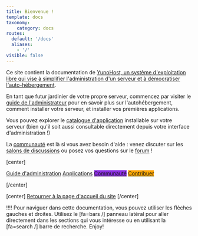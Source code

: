```yaml
---
title: Bienvenue !
template: docs
taxonomy:
    category: docs
routes:
  default: '/docs'
  aliases:
    - '/'
visible: false
---
```


Ce site contient la documentation de [YunoHost, un système d'exploitation libre qui vise à simplifier l'administration d'un serveur et à démocratiser l'auto-hébergement](/whatsyunohost).

En tant que futur jardinier de votre propre serveur, commencez par visiter le [guide de l'administrateur](/admindoc) pour en savoir plus sur l'autohébergement, comment installer votre serveur, et installer vos premières applications.

Vous pouvez explorer le [catalogue d'application](/apps) installable sur votre serveur (bien qu'il soit aussi consultable directement depuis votre interface d'administration !)

La [communauté](/community) est là si vous avez besoin d'aide : venez discuter sur les [salons de discussions](/chat_rooms) ou posez vos questions sur le [forum](/community/forum) !

[center]

<a href="/admindoc" class="btn btn-lg btn-primary inline"><i class="fa fa-cogs"></i> Guide d'administration</a>
<a href="/apps" class="btn btn-lg btn-success inline"><i class="fa fa-cubes"></i> Applications</a>
<a href="/community" class="btn btn-lg btn-primary" style="background: blueviolet;border-color: blueviolet;"><i class="fa fa-users"></i> Communauté</a>
<a href="/contribute" style="background: orange; border-color: orange;" class="btn btn-lg btn-error"><i class="fa fa-heart"></i> Contribuer</a>

[/center]

[center]
<a href="/" class="btn btn-lg inline"><i class="fa fa-fw fa-arrow-left"></i> Retourner à la page d'accueil du site</a>
[/center]


!!!! Pour naviguer dans cette documentation, vous pouvez utiliser les flèches gauches et droites. Utilisez le [fa=bars /] panneau latéral pour aller directement dans les sections qui vous intéresse ou en utilisant la [fa=search /] barre de recherche. Enjoy!
